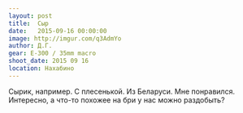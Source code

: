 ```yaml
---
layout: post
title:  Сыр
date:   2015-09-16 00:00:00
image: http://imgur.com/q3AdmYo
author: Д.Г.
gear: E-300 / 35mm macro
shoot_date: 2015 09 16
location: Нахабино
---
```


Сырик, например. С плесенькой. Из Беларуси. Мне понравился. Интересно, а что-то похожее на бри у нас можно раздобыть?
